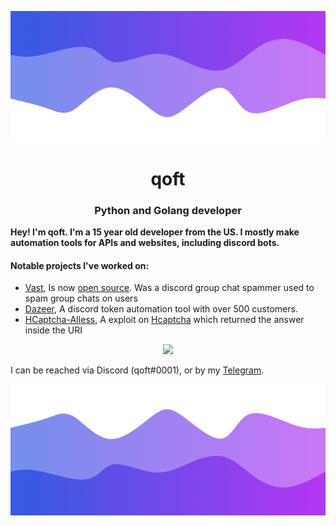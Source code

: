 ![Header](./header.png)

<h1 align="center">qoft</h1>
<h3 align="center">Python and Golang developer</h3>

**Hey! I'm qoft. I'm a 15 year old developer from the US. I mostly make automation tools for APIs and websites, including discord bots.** 

<!-- Most of my projects are closed source, so im not going to show the source on my github directly.
 -->
<h4>Notable projects I've worked on:</h4>

- [Vast](https://vast.lol), Is now [open source](https://github.com/1x6/vast-spammer). Was a discord group chat spammer used to spam group chats on users
- [Dazeer](https://dazeer.xyz), A discord token automation tool with over 500 customers.
- [HCaptcha-AIless](https://github.com/qoft/Hcaptcha-exploit), A exploit on [Hcaptcha](https://www.hcaptcha.com/) which returned the answer inside the URI

<p align="center">
  <img src="https://github-readme-stats.vercel.app/api/?username=qoft&title_color=4F8CC9&text_color=9f9f9f&show_icons=true&bg_color=00000000&hide_border=true&icon_color=4F8CC9&hide_title=true&count_private=false" />
</p>

I can be reached via Discord (qoft#0001), or by my [Telegram](https://t.me/retiredcriminal).

![Footer](./footer.png)

